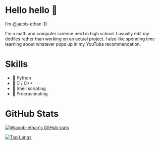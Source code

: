# Hello hello 👋

I’m @jacob-ethan :D

I'm a math and computer science nerd in high school. I usually edit my dotfiles rather than working on an actual project. I also like spending time learning about whatever pops up in my YouTube recommendation.

# Skills
- 🐍 Python
- 🌊 C / C++
- 🐚 Shell scripting
- 🤡 Procrastinating

# GitHub Stats
[![@jacob-ethan's GitHub stats](https://github-readme-stats.vercel.app/api?username=jacob-ethan&show_icons=true&theme=nord)](https://github.com/anuraghazra/github-readme-stats)

[![Top Langs](https://github-readme-stats.vercel.app/api/top-langs/?username=jacob-ethan&layout=compact&custom_title=Languages&theme=nord)](https://github.com/anuraghazra/github-readme-stats)


<!---
jacob-ethan/jacob-ethan is a ✨ special ✨ repository because its `README.md` (this file) appears on your GitHub profile.
You can click the Preview link to take a look at your changes.
--->
